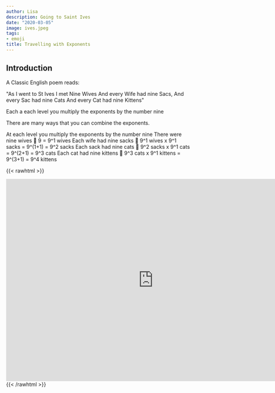 ```yaml
---
author: Lisa
description: Going to Saint Ives
date: "2020-03-05"
image: ives.jpeg
tags:
- emoji
title: Travelling with Exponents
---
```


## Introduction

A Classic English poem reads:

"As I went to St Ives
I met Nine Wives
And every Wife had nine Sacs,
And every Sac had nine Cats
And every Cat had nine Kittens"

Each a each level you multiply the exponents by the number nine

There are many ways that you can combine the exponents.

At each level you multiply the exponents by the number nine
There were nine wives   9 = 9^1 wives
Each wife had nine sacks  9^1 wives x 9^1 sacks = 9^(1+1) = 9^2 sacks
Each sack had nine cats  9^2 sacks x 9^1 cats = 9^(2+1) = 9^3 cats
Each cat had nine kittens  9^3 cats x 9^1 kittens = 9^(3+1) = 9^4 kittens


{{< rawhtml >}}
<iframe 
        src="https://editor.p5js.org/lisa-pinto/full/FteFLPTUg"
        style="border-style: none;width: 800px; height: 550px;align:center;" >
</iframe>
{{< /rawhtml >}}